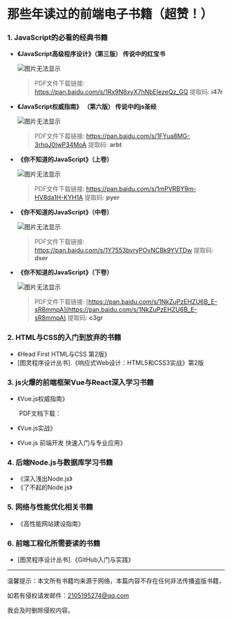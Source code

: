 

# 那些年读过的前端电子书籍（超赞！）

### 1.  JavaScript的必看的经典书籍

+ **《JavaScript高级程序设计》（第三版） 传说中的红宝书**

  ![图片无法显示](https://img3.doubanio.com/view/subject/l/public/s8958650.jpg)

  

  > PDF文件下载链接: https://pan.baidu.com/s/1Rx9N8xyX7hNbEIezeQz_GQ  提取码: **i47r** 

  

+ **《JavaScript权威指南》 （第六版） 传说中的js圣经**

  ![图片无法显示](https://img3.doubanio.com/view/subject/l/public/s5860151.jpg)

  > PDF文件下载链接: https://pan.baidu.com/s/1FYua8MG-3rhqJ0IwP34MoA 提取码: **arbt**

  

+ **《你不知道的JavaScript》（上卷）**

  ![图片无法显示](https://img3.doubanio.com/view/subject/l/public/s28033372.jpg)

  > PDF文件下载链接: https://pan.baidu.com/s/1mPVRBY9m-HV8da1H-KYH1A  提取码: **pyer** 

  

+ **《你不知道的JavaScript》（中卷）**

  ![图片无法显示](https://img3.doubanio.com/view/subject/l/public/s28969600.jpg)

  > PDF文件下载链接: https://pan.baidu.com/s/1Y7553bvryPOvNCBk9YVTDw 提取码: **dser**



+ **《你不知道的JavaScript》（下卷）**

  ![图片无法显示](http://file.ituring.com.cn/ScreenShow/171209db19f1a52dcb95)

  > PDF文件下载链接: [https://pan.baidu.com/s/1NkZuPzEHZU6B_E-sR8mmpA](https://pan.baidu.com/s/1NkZuPzEHZU6B_E-sR8mmpA)  提取码: **c3gr** 




 ### 2. HTML与CSS的入门到放弃的书籍

 + 《Head First HTML与CSS 第2版》
 + [图灵程序设计丛书].《响应式Web设计：HTML5和CSS3实战》第2版

### 3. js火爆的前端框架Vue与React深入学习书籍

+ 《Vue.js权威指南》

  ​	PDF文档下载：[]()

+ 《Vue.js实战》

+ 《Vue.js 前端开发 快速入门与专业应用》

### 4. 后端Node.js与数据库学习书籍
+ 《深入浅出Node.js》
+ 《了不起的Node.js》

### 5. 网络与性能优化相关书籍
+ 《高性能网站建设指南》



### 6. 前端工程化所需要读的书籍

+ [图灵程序设计丛书].《GitHub入门与实践》





---

温馨提示：本文所有书籍均来源于网络，本篇内容不存在任何非法传播盗版书籍，  

如若有侵权请发邮件：2105195274@qq.com

我会及时删除侵权内容。